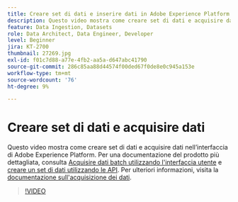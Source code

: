 ```yaml
---
title: Creare set di dati e inserire dati in Adobe Experience Platform
description: Questo video mostra come creare set di dati e acquisire dati nell’interfaccia di Adobe Experience Platform.
feature: Data Ingestion, Datasets
role: Data Architect, Data Engineer, Developer
level: Beginner
jira: KT-2700
thumbnail: 27269.jpg
exl-id: f01c7d88-a77e-4fb2-aa5a-d647abc41790
source-git-commit: 286c85aa88d44574f00ded67f0de8e0c945a153e
workflow-type: tm+mt
source-wordcount: '76'
ht-degree: 9%

---
```


# Creare set di dati e acquisire dati

Questo video mostra come creare set di dati e acquisire dati nell’interfaccia di Adobe Experience Platform. Per una documentazione del prodotto più dettagliata, consulta [Acquisire dati batch utilizzando l&#39;interfaccia utente](https://experienceleague.adobe.com/docs/experience-platform/ingestion/tutorials/ingest-batch-data.html?lang=it) e [creare un set di dati utilizzando le API](https://experienceleague.adobe.com/docs/experience-platform/catalog/datasets/create.html?lang=it). Per ulteriori informazioni, visita la [documentazione sull&#39;acquisizione dei dati](https://experienceleague.adobe.com/docs/experience-platform/ingestion/home.html?lang=it).

>[!VIDEO](https://video.tv.adobe.com/v/27269?learn=on&enablevpops)

